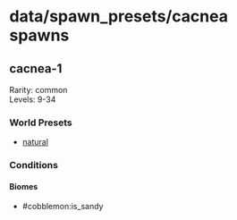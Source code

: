 # data/spawn_presets/cacnea spawns  
  
## cacnea-1  
Rarity: common  
Levels: 9-34  
  
### World Presets  
* [natural](/data/world_presets/natural.md)  
  
### Conditions  
  
#### Biomes  
  * #cobblemon:is_sandy
  
